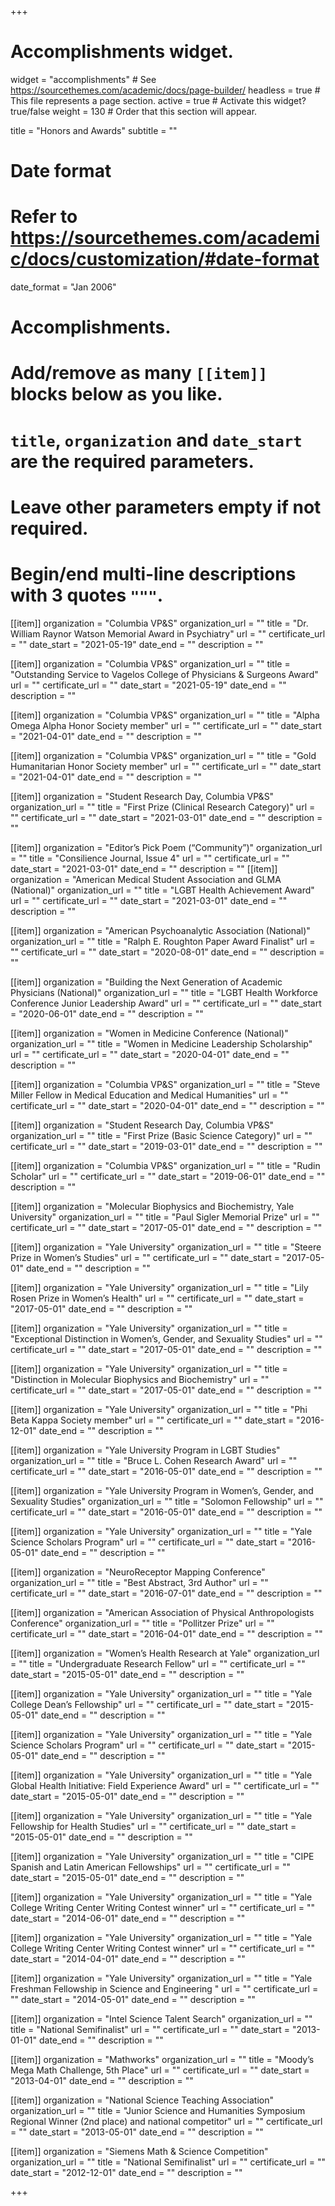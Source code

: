 +++
# Accomplishments widget.
widget = "accomplishments"  # See https://sourcethemes.com/academic/docs/page-builder/
headless = true  # This file represents a page section.
active = true  # Activate this widget? true/false
weight = 130  # Order that this section will appear.

title = "Honors and Awards"
subtitle = ""

# Date format
#   Refer to https://sourcethemes.com/academic/docs/customization/#date-format
date_format = "Jan 2006"

# Accomplishments.
#   Add/remove as many `[[item]]` blocks below as you like.
#   `title`, `organization` and `date_start` are the required parameters.
#   Leave other parameters empty if not required.
#   Begin/end multi-line descriptions with 3 quotes `"""`.

[[item]]
  organization = "Columbia VP&S"
  organization_url = ""
  title = "Dr. William Raynor Watson Memorial Award in Psychiatry"
  url = ""
  certificate_url = ""
  date_start = "2021-05-19"
  date_end = ""
  description = ""

[[item]]
  organization = "Columbia VP&S"
  organization_url = ""
  title = "Outstanding Service to Vagelos College of Physicians & Surgeons Award"
  url = ""
  certificate_url = ""
  date_start = "2021-05-19"
  date_end = ""
  description = ""

[[item]]
  organization = "Columbia VP&S"
  organization_url = ""
  title = "Alpha Omega Alpha Honor Society member"
  url = ""
  certificate_url = ""
  date_start = "2021-04-01"
  date_end = ""
  description = ""

[[item]]
  organization = "Columbia VP&S"
  organization_url = ""
  title = "Gold Humanitarian Honor Society member"
  url = ""
  certificate_url = ""
  date_start = "2021-04-01"
  date_end = ""
  description = ""

[[item]]
  organization = "Student Research Day, Columbia VP&S"
  organization_url = ""
  title = "First Prize (Clinical Research Category)"
  url = ""
  certificate_url = ""
  date_start = "2021-03-01"
  date_end = ""
  description = ""

[[item]]
  organization = "Editor’s Pick Poem (“Community”)"
  organization_url = ""
  title = "Consilience Journal, Issue 4"
  url = ""
  certificate_url = ""
  date_start = "2021-03-01"
  date_end = ""
  description = ""
[[item]]
  organization = "American Medical Student Association and GLMA (National)"
  organization_url = ""
  title = "LGBT Health Achievement Award"
  url = ""
  certificate_url = ""
  date_start = "2021-03-01"
  date_end = ""
  description = ""

[[item]]
  organization = "American Psychoanalytic Association (National)"
  organization_url = ""
  title = "Ralph E. Roughton Paper Award Finalist"
  url = ""
  certificate_url = ""
  date_start = "2020-08-01"
  date_end = ""
  description = ""

[[item]]
  organization = "Building the Next Generation of Academic Physicians (National)"
  organization_url = ""
  title = "LGBT Health Workforce Conference Junior Leadership Award"
  url = ""
  certificate_url = ""
  date_start = "2020-06-01"
  date_end = ""
  description = ""

[[item]]
  organization = "Women in Medicine Conference (National)"
  organization_url = ""
  title = "Women in Medicine Leadership Scholarship"
  url = ""
  certificate_url = ""
  date_start = "2020-04-01"
  date_end = ""
  description = ""
  
[[item]]
  organization = "Columbia VP&S"
  organization_url = ""
  title = "Steve Miller Fellow in Medical Education and Medical Humanities"
  url = ""
  certificate_url = ""
  date_start = "2020-04-01"
  date_end = ""
  description = ""
  
[[item]]
  organization = "Student Research Day, Columbia VP&S"
  organization_url = ""
  title = "First Prize (Basic Science Category)"
  url = ""
  certificate_url = ""
  date_start = "2019-03-01"
  date_end = ""
  description = ""  
  
[[item]]
  organization = "Columbia VP&S"
  organization_url = ""
  title = "Rudin Scholar"
  url = ""
  certificate_url = ""
  date_start = "2019-06-01"
  date_end = ""
  description = "" 
   
[[item]]
  organization = "Molecular Biophysics and Biochemistry, Yale University"
  organization_url = ""
  title = "Paul Sigler Memorial Prize"
  url = ""
  certificate_url = ""
  date_start = "2017-05-01"
  date_end = ""
  description = "" 
  
[[item]]
  organization = "Yale University"
  organization_url = ""
  title = "Steere Prize in Women’s Studies"
  url = ""
  certificate_url = ""
  date_start = "2017-05-01"
  date_end = ""
  description = ""   

[[item]]
  organization = "Yale University"
  organization_url = ""
  title = "Lily Rosen Prize in Women’s Health"
  url = ""
  certificate_url = ""
  date_start = "2017-05-01"
  date_end = ""
  description = "" 
  
[[item]]
  organization = "Yale University"
  organization_url = ""
  title = "Exceptional Distinction in Women’s, Gender, and Sexuality Studies"
  url = ""
  certificate_url = ""
  date_start = "2017-05-01"
  date_end = ""
  description = "" 

[[item]]
  organization = "Yale University"
  organization_url = ""
  title = "Distinction in Molecular Biophysics and Biochemistry"
  url = ""
  certificate_url = ""
  date_start = "2017-05-01"
  date_end = ""
  description = ""
  
[[item]]
  organization = "Yale University"
  organization_url = ""
  title = "Phi Beta Kappa Society member"
  url = ""
  certificate_url = ""
  date_start = "2016-12-01"
  date_end = ""
  description = ""

[[item]]
  organization = "Yale University Program in LGBT Studies"
  organization_url = ""
  title = "Bruce L. Cohen Research Award"
  url = ""
  certificate_url = ""
  date_start = "2016-05-01"
  date_end = ""
  description = ""

[[item]]
  organization = "Yale University Program in Women’s, Gender, and Sexuality Studies"
  organization_url = ""
  title = "Solomon Fellowship"
  url = ""
  certificate_url = ""
  date_start = "2016-05-01"
  date_end = ""
  description = "" 
  
[[item]]
  organization = "Yale University"
  organization_url = ""
  title = "Yale Science Scholars Program"
  url = ""
  certificate_url = ""
  date_start = "2016-05-01"
  date_end = ""
  description = "" 
  
[[item]]
  organization = "NeuroReceptor Mapping Conference"
  organization_url = ""
  title = "Best Abstract, 3rd Author"
  url = ""
  certificate_url = ""
  date_start = "2016-07-01"
  date_end = ""
  description = "" 
  
[[item]]
  organization = "American Association of Physical Anthropologists Conference"
  organization_url = ""
  title = "Pollitzer Prize"
  url = ""
  certificate_url = ""
  date_start = "2016-04-01"
  date_end = ""
  description = "" 
  
[[item]]
  organization = "Women’s Health Research at Yale"
  organization_url = ""
  title = "Undergraduate Research Fellow"
  url = ""
  certificate_url = ""
  date_start = "2015-05-01"
  date_end = ""
  description = "" 
  
[[item]]
  organization = "Yale University"
  organization_url = ""
  title = "Yale College Dean’s Fellowship"
  url = ""
  certificate_url = ""
  date_start = "2015-05-01"
  date_end = ""
  description = "" 
  
[[item]]
  organization = "Yale University"
  organization_url = ""
  title = "Yale Science Scholars Program"
  url = ""
  certificate_url = ""
  date_start = "2015-05-01"
  date_end = ""
  description = "" 

[[item]]
  organization = "Yale University"
  organization_url = ""
  title = "Yale Global Health Initiative: Field Experience Award"
  url = ""
  certificate_url = ""
  date_start = "2015-05-01"
  date_end = ""
  description = ""  
  
[[item]]
  organization = "Yale University"
  organization_url = ""
  title = "Yale Fellowship for Health Studies"
  url = ""
  certificate_url = ""
  date_start = "2015-05-01"
  date_end = ""
  description = ""  
    
[[item]]
  organization = "Yale University"
  organization_url = ""
  title = "CIPE Spanish and Latin American Fellowships"
  url = ""
  certificate_url = ""
  date_start = "2015-05-01"
  date_end = ""
  description = ""  
  
[[item]]
  organization = "Yale University"
  organization_url = ""
  title = "Yale College Writing Center Writing Contest winner"
  url = ""
  certificate_url = ""
  date_start = "2014-06-01"
  date_end = ""
  description = ""  

[[item]]
  organization = "Yale University"
  organization_url = ""
  title = "Yale College Writing Center Writing Contest winner"
  url = ""
  certificate_url = ""
  date_start = "2014-04-01"
  date_end = ""
  description = "" 

[[item]]
  organization = "Yale University"
  organization_url = ""
  title = "Yale Freshman Fellowship in Science and Engineering "
  url = ""
  certificate_url = ""
  date_start = "2014-05-01"
  date_end = ""
  description = "" 
  
[[item]]
  organization = "Intel Science Talent Search"
  organization_url = ""
  title = "National Semifinalist"
  url = ""
  certificate_url = ""
  date_start = "2013-01-01"
  date_end = ""
  description = "" 
  
[[item]]
  organization = "Mathworks"
  organization_url = ""
  title = "Moody’s Mega Math Challenge, 5th Place"
  url = ""
  certificate_url = ""
  date_start = "2013-04-01"
  date_end = ""
  description = "" 
 
 [[item]]
  organization = "National Science Teaching Association"
  organization_url = ""
  title = "Junior Science and Humanities Symposium Regional Winner (2nd place) and national competitor"
  url = ""
  certificate_url = ""
  date_start = "2013-05-01"
  date_end = ""
  description = "" 
  
 [[item]]
  organization = "Siemens Math & Science Competition"
  organization_url = ""
  title = "National Semifinalist"
  url = ""
  certificate_url = ""
  date_start = "2012-12-01"
  date_end = ""
  description = "" 
    
+++
